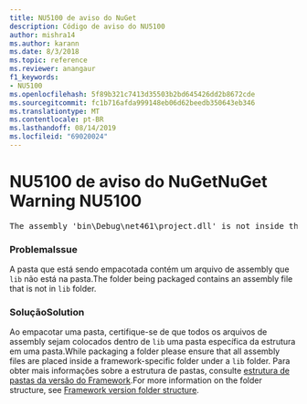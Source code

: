 ```yaml
---
title: NU5100 de aviso do NuGet
description: Código de aviso do NU5100
author: mishra14
ms.author: karann
ms.date: 8/3/2018
ms.topic: reference
ms.reviewer: anangaur
f1_keywords:
- NU5100
ms.openlocfilehash: 5f89b321c7413d35503b2bd645426dd2b8672cde
ms.sourcegitcommit: fc1b716afda999148eb06d62beedb350643eb346
ms.translationtype: MT
ms.contentlocale: pt-BR
ms.lasthandoff: 08/14/2019
ms.locfileid: "69020024"
---
```

# <a name="nuget-warning-nu5100"></a><span data-ttu-id="bcecc-103">NU5100 de aviso do NuGet</span><span class="sxs-lookup"><span data-stu-id="bcecc-103">NuGet Warning NU5100</span></span>
<pre>The assembly 'bin\Debug\net461\project.dll' is not inside the 'lib' folder and hence it won't be added as a reference when the package is installed into a project. Move it into the 'lib' folder if it needs to be referenced.</pre>

### <a name="issue"></a><span data-ttu-id="bcecc-104">Problema</span><span class="sxs-lookup"><span data-stu-id="bcecc-104">Issue</span></span>

<span data-ttu-id="bcecc-105">A pasta que está sendo empacotada contém um arquivo de assembly que `lib` não está na pasta.</span><span class="sxs-lookup"><span data-stu-id="bcecc-105">The folder being packaged contains an assembly file that is not in `lib` folder.</span></span>


### <a name="solution"></a><span data-ttu-id="bcecc-106">Solução</span><span class="sxs-lookup"><span data-stu-id="bcecc-106">Solution</span></span>

<span data-ttu-id="bcecc-107">Ao empacotar uma pasta, certifique-se de que todos os arquivos de assembly sejam colocados dentro de `lib` uma pasta específica da estrutura em uma pasta.</span><span class="sxs-lookup"><span data-stu-id="bcecc-107">While packaging a folder please ensure that all assembly files are placed inside a framework-specific folder under a `lib` folder.</span></span> <span data-ttu-id="bcecc-108">Para obter mais informações sobre a estrutura de pastas, consulte [estrutura de pastas da versão do Framework](../../create-packages/supporting-multiple-target-frameworks.md#framework-version-folder-structure).</span><span class="sxs-lookup"><span data-stu-id="bcecc-108">For more information on the folder structure, see [Framework version folder structure](../../create-packages/supporting-multiple-target-frameworks.md#framework-version-folder-structure).</span></span>

